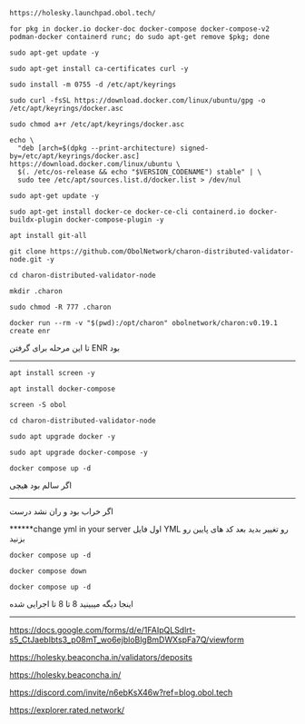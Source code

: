 ```shell
https://holesky.launchpad.obol.tech/
```



```shell
for pkg in docker.io docker-doc docker-compose docker-compose-v2 podman-docker containerd runc; do sudo apt-get remove $pkg; done
```


```shell
sudo apt-get update -y
```

```shell
sudo apt-get install ca-certificates curl -y
```


```shell
sudo install -m 0755 -d /etc/apt/keyrings
```

```shell
sudo curl -fsSL https://download.docker.com/linux/ubuntu/gpg -o /etc/apt/keyrings/docker.asc
```

```shell
sudo chmod a+r /etc/apt/keyrings/docker.asc
```

```shell
echo \
  "deb [arch=$(dpkg --print-architecture) signed-by=/etc/apt/keyrings/docker.asc] https://download.docker.com/linux/ubuntu \   
  $(. /etc/os-release && echo "$VERSION_CODENAME") stable" | \   
  sudo tee /etc/apt/sources.list.d/docker.list > /dev/nul
```


```shell
sudo apt-get update -y
```

```shell
sudo apt-get install docker-ce docker-ce-cli containerd.io docker-buildx-plugin docker-compose-plugin -y
```

```shell
apt install git-all
```

```shell
git clone https://github.com/ObolNetwork/charon-distributed-validator-node.git -y
```

```shell
cd charon-distributed-validator-node
```

```shell
mkdir .charon
```

```shell
sudo chmod -R 777 .charon
```

```shell
docker run --rm -v "$(pwd):/opt/charon" obolnetwork/charon:v0.19.1 create enr
```
تا این مرحله برای گرفتن 
ENR 
بود

-------------------------------------------

```shell
apt install screen -y
```

```shell
apt install docker-compose
```

```shell
screen -S obol
```

```shell
cd charon-distributed-validator-node
```

```shell
sudo apt upgrade docker -y
```

```shell
sudo apt upgrade docker-compose -y
```

```shell
docker compose up -d
```

اگر سالم بود هیچی

---------------------------------

اگر خراب بود و ران نشد درست 

******change yml in your server 
اول فایل YML
رو تغییر بدید بعد کد های پایین رو بزنید
```shell
docker compose up -d
```

```shell
docker compose down
```

```shell
docker compose up -d
```
اینجا دیگه میبینید 8 تا 8 تا اجرایی شده


-------------------------------


https://docs.google.com/forms/d/e/1FAIpQLSdlrt-s5_CtJaebIbts3_p08mT_wo6ejbloBlgBmDWXspFa7Q/viewform


https://holesky.beaconcha.in/validators/deposits

https://holesky.beaconcha.in/


https://discord.com/invite/n6ebKsX46w?ref=blog.obol.tech

https://explorer.rated.network/
